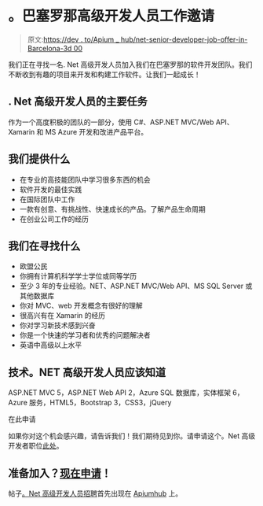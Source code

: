 # 。巴塞罗那高级开发人员工作邀请

> 原文:[https://dev . to/Apium _ hub/net-senior-developer-job-offer-in-Barcelona-3d 00](https://dev.to/apium_hub/net-senior-developer-job-offer-in-barcelona-3d00)

我们正在寻找一名. Net 高级开发人员加入我们在巴塞罗那的软件开发团队。我们不断收到有趣的项目来开发和构建工作软件。让我们一起成长！

## . Net 高级开发人员的主要任务

作为一个高度积极的团队的一部分，使用 C#、ASP.NET MVC/Web API、Xamarin 和 MS Azure 开发和改进产品平台。

## 我们提供什么

*   在专业的高技能团队中学习很多东西的机会
*   软件开发的最佳实践
*   在国际团队中工作
*   一款有创意、有挑战性、快速成长的产品。了解产品生命周期
*   在创业公司工作的经历

## 我们在寻找什么

*   欧盟公民
*   你拥有计算机科学学士学位或同等学历
*   至少 3 年的专业经验。NET、ASP.NET MVC/Web API、MS SQL Server 或其他数据库
*   你对 MVC、web 开发概念有很好的理解
*   很高兴有在 Xamarin 的经历
*   你对学习新技术感到兴奋
*   你是一个快速的学习者和优秀的问题解决者
*   英语中高级以上水平

## 技术。NET 高级开发人员应该知道

ASP.NET MVC 5，ASP.NET Web API 2，Azure SQL 数据库，实体框架 6，Azure 服务，HTML5，Bootstrap 3，CSS3，jQuery

在此申请

如果你对这个机会感兴趣，请告诉我们！我们期待见到你。请申请这个。Net 高级开发者职位[此处](https://apiumhub.com/contact-software-developers-barcelona/)。

## 准备加入？[现在申请](https://apiumhub.com/contact-software-developers-barcelona/)！

帖子[。Net 高级开发人员招聘](https://apiumhub.com/tech-blog-barcelona/net-senior-developer-job-offer-barcelona/)首先出现在 [Apiumhub](https://apiumhub.com) 上。